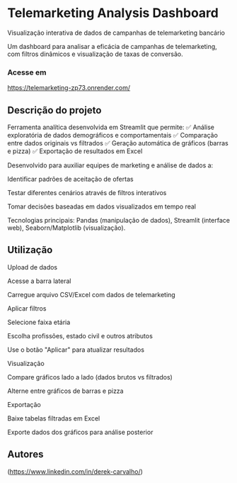 # Telemarketing Analysis Dashboard

Visualização interativa de dados de campanhas de telemarketing bancário

Um dashboard para analisar a eficácia de campanhas de telemarketing, com filtros dinâmicos e visualização de taxas de conversão.

### Acesse em

https://telemarketing-zp73.onrender.com/

## Descrição do projeto

Ferramenta analítica desenvolvida em Streamlit que permite:
✅ Análise exploratória de dados demográficos e comportamentais
✅ Comparação entre dados originais vs filtrados
✅ Geração automática de gráficos (barras e pizza)
✅ Exportação de resultados em Excel

Desenvolvido para auxiliar equipes de marketing e análise de dados a:

Identificar padrões de aceitação de ofertas

Testar diferentes cenários através de filtros interativos

Tomar decisões baseadas em dados visualizados em tempo real

Tecnologias principais: Pandas (manipulação de dados), Streamlit (interface web), Seaborn/Matplotlib (visualização).

## Utilização

Upload de dados

Acesse a barra lateral

Carregue arquivo CSV/Excel com dados de telemarketing

Aplicar filtros

Selecione faixa etária

Escolha profissões, estado civil e outros atributos

Use o botão "Aplicar" para atualizar resultados

Visualização

Compare gráficos lado a lado (dados brutos vs filtrados)

Alterne entre gráficos de barras e pizza

Exportação

Baixe tabelas filtradas em Excel

Exporte dados dos gráficos para análise posterior

## Autores
 
(https://www.linkedin.com/in/derek-carvalho/)
